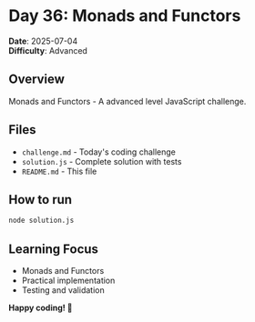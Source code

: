 # Day 36: Monads and Functors

**Date**: 2025-07-04  
**Difficulty**: Advanced

## Overview
Monads and Functors - A advanced level JavaScript challenge.

## Files
- `challenge.md` - Today's coding challenge
- `solution.js` - Complete solution with tests
- `README.md` - This file

## How to run
```bash
node solution.js
```

## Learning Focus
- Monads and Functors
- Practical implementation
- Testing and validation

**Happy coding! 🚀**
